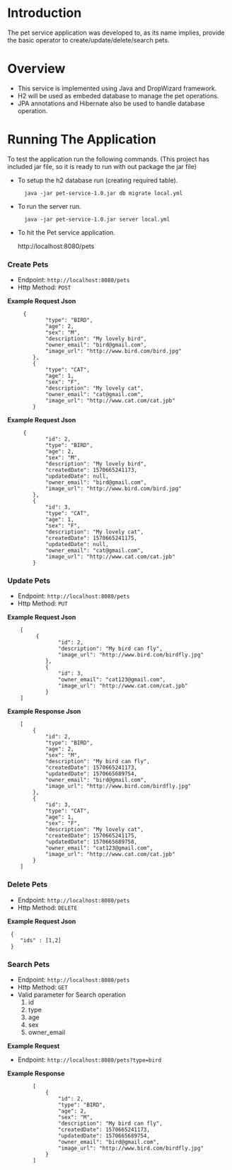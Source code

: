 # Introduction

The pet service application was developed to, as its name implies, provide the basic operator to create/update/delete/search pets.

# Overview

* This service is implemented using Java and DropWizard framework. 
* H2 will be used as embeded database to manage the pet operations. 
* JPA annotations and Hibernate also be used to handle database operation.


# Running The Application

To test the application run the following commands. (This project has included jar file, so it is ready to run with out package the jar file)

* To setup the h2 database run (creating required table).

        java -jar pet-service-1.0.jar db migrate local.yml

* To run the server run.

        java -jar pet-service-1.0.jar server local.yml

* To hit the Pet service application.

	http://localhost:8080/pets

### Create Pets
- Endpoint: `http://localhost:8080/pets`
- Http Method: `POST`

**Example Request Json**

        
	     {
                "type": "BIRD",
                "age": 2,
                "sex": "M",
                "description": "My lovely bird",
                "owner_email": "bird@gmail.com",
                "image_url": "http://www.bird.com/bird.jpg"
            },
            {
                "type": "CAT",
                "age": 1,
                "sex": "F",
                "description": "My lovely cat",
                "owner_email": "cat@gmail.com",
                "image_url": "http://www.cat.com/cat.jpb"
            }
	

**Example Request Json**

	     {
                "id": 2,
                "type": "BIRD",
                "age": 2,
                "sex": "M",
                "description": "My lovely bird",
                "createdDate": 1570665241173,
                "updatedDate": null,
                "owner_email": "bird@gmail.com",
                "image_url": "http://www.bird.com/bird.jpg"
            },
            {
                "id": 3,
                "type": "CAT",
                "age": 1,
                "sex": "F",
                "description": "My lovely cat",
                "createdDate": 1570665241175,
                "updatedDate": null,
                "owner_email": "cat@gmail.com",
                "image_url": "http://www.cat.com/cat.jpb"
            }
	
### Update Pets
- Endpoint: `http://localhost:8080/pets`
- Http Method: `PUT`

**Example Request Json**

        [
             {
                    "id": 2,
                    "description": "My bird can fly",
                    "image_url": "http://www.bird.com/birdfly.jpg"
                },
                {
                    "id": 3,
                    "owner_email": "cat123@gmail.com",
                    "image_url": "http://www.cat.com/cat.jpb"
                }
        ]

**Example Response Json**

        [
            {
                "id": 2,
                "type": "BIRD",
                "age": 2,
                "sex": "M",
                "description": "My bird can fly",
                "createdDate": 1570665241173,
                "updatedDate": 1570665689754,
                "owner_email": "bird@gmail.com",
                "image_url": "http://www.bird.com/birdfly.jpg"
            },
            {
                "id": 3,
                "type": "CAT",
                "age": 1,
                "sex": "F",
                "description": "My lovely cat",
                "createdDate": 1570665241175,
                "updatedDate": 1570665689758,
                "owner_email": "cat123@gmail.com",
                "image_url": "http://www.cat.com/cat.jpb"
            }
        ]

### Delete Pets
- Endpoint: `http://localhost:8080/pets`
- Http Method: `DELETE`

**Example Request Json**

     {
        "ids" : [1,2]
     }


### Search Pets
- Endpoint: `http://localhost:8080/pets`
- Http Method: `GET`
- Valid parameter for Search operation
    1. id
    2. type 
    3. age
    4. sex
    5. owner_email
  
 
**Example Request**
- Endpoint: `http://localhost:8080/pets?type=bird`

**Example Response**

            [
                {
                    "id": 2,
                    "type": "BIRD",
                    "age": 2,
                    "sex": "M",
                    "description": "My bird can fly",
                    "createdDate": 1570665241173,
                    "updatedDate": 1570665689754,
                    "owner_email": "bird@gmail.com",
                    "image_url": "http://www.bird.com/birdfly.jpg"
                }
            ]